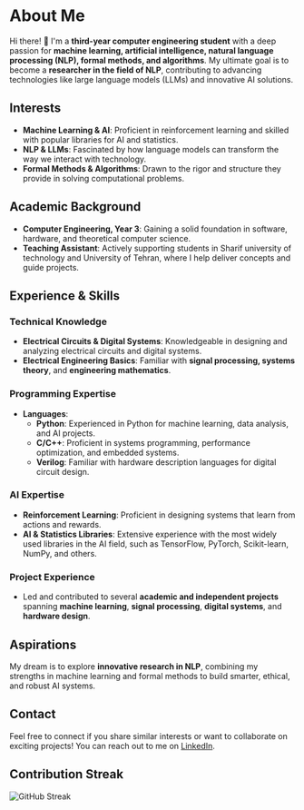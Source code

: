 
# About Me  
Hi there! 👋 I'm a **third-year computer engineering student** with a deep passion for **machine learning, artificial intelligence, natural language processing (NLP), formal methods, and algorithms**. My ultimate goal is to become a **researcher in the field of NLP**, contributing to advancing technologies like large language models (LLMs) and innovative AI solutions.  

## Interests  
- **Machine Learning & AI**: Proficient in reinforcement learning and skilled with popular libraries for AI and statistics.  
- **NLP & LLMs**: Fascinated by how language models can transform the way we interact with technology.  
- **Formal Methods & Algorithms**: Drawn to the rigor and structure they provide in solving computational problems.  

## Academic Background  
- **Computer Engineering, Year 3**: Gaining a solid foundation in software, hardware, and theoretical computer science.  
- **Teaching Assistant**: Actively supporting students in Sharif university of technology and University of Tehran, where I help deliver concepts and guide projects.  

## Experience & Skills  
### Technical Knowledge  
- **Electrical Circuits & Digital Systems**: Knowledgeable in designing and analyzing electrical circuits and digital systems.  
- **Electrical Engineering Basics**: Familiar with **signal processing, systems theory**, and **engineering mathematics**.  

### Programming Expertise  
- **Languages**:  
  - **Python**: Experienced in Python for machine learning, data analysis, and AI projects.  
  - **C/C++**: Proficient in systems programming, performance optimization, and embedded systems.  
  - **Verilog**: Familiar with hardware description languages for digital circuit design.  

### AI Expertise  
- **Reinforcement Learning**: Proficient in designing systems that learn from actions and rewards.  
- **AI & Statistics Libraries**: Extensive experience with the most widely used libraries in the AI field, such as TensorFlow, PyTorch, Scikit-learn, NumPy, and others.  

### Project Experience  
- Led and contributed to several **academic and independent projects** spanning **machine learning**, **signal processing**, **digital systems**, and **hardware design**.  

## Aspirations  
My dream is to explore **innovative research in NLP**, combining my strengths in machine learning and formal methods to build smarter, ethical, and robust AI systems.  

## Contact  
Feel free to connect if you share similar interests or want to collaborate on exciting projects! You can reach out to me on [LinkedIn](https://www.linkedin.com/in/marziyeh-mousavi-58728b254/).

## Contribution Streak

![GitHub Streak](https://github-readme-streak-stats.herokuapp.com/?user=Mzmou)

